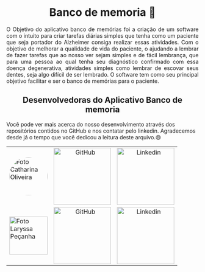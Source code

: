 <h1 align="center">Banco de memoria 🧠</h1>

<p align="justify">O Objetivo do aplicativo banco de memórias foi a criação de um software com o intuito para criar tarefas diárias simples que tenha como um
paciente que seja portador do Alzheimer consiga realizar essas atividades. Com o objetivo de
melhorar a qualidade de vida do paciente, o ajudando a lembrar de fazer tarefas que ao nosso
ver sejam simples e de fácil lembrança, que para uma pessoa ao qual tenha seu diagnóstico
confirmado com essa doença degenerativa, atividades simples como lembrar de escovar seus
dentes, seja algo difícil de ser lembrado. O software tem como seu principal objetivo facilitar e
ser o banco de memórias para o paciente. </p>

<h2 align="center">Desenvolvedoras do Aplicativo Banco de memoria</h2>
<p align="cemter">Você pode ver mais acerca do nosso desenvolvimento através dos repositórios contidos no GitHub e nos contatar pelo linkedin. Agradecemos desde já o tempo que você dedicou a leitura deste arquivo.😄</p>
<table width="50%" align="center">
        <td>
            <img src="https://media.licdn.com/dms/image/D5603AQEihOrUk0kagQ/profile-displayphoto-shrink_800_800/0/1692626909604?e=1698278400&v=beta&t=V7_BTqRI3GaZOJLqH4a9KDxJYoMYW7kseXOZeh8G1gs" alt="Foto Catharina Oliveira" height="100px" style="border-radius:50px">
        </td>
        <td align="center">
            <a href="https://github.com/catharoliveira">
                <img src="https://img.shields.io/badge/%20Catharina%20%20%20%20%20Oliveira%20%20-10?style=social&logo=github&logoColor=006A8A" width="150px;" alt="GitHub" target="_blank"/>
            </a>
        </td>
        <td align="center">
            <a href="https://www.linkedin.com/in/catharina-oliveira/" target="_blank" alt="Linkedin">
                <img src="https://img.shields.io/badge/%20Catharina%20%20%20%20%20%20Oliveira%20%20-0077B5?style=social&logo=linkedin&logoColor=00C6FF" width="150px;" alt="Linkedin" />
            </a>
        </td>
   <tr>
        <td>
            <img src="https://media.licdn.com/dms/image/D4D03AQHyGjAsdzF7nA/profile-displayphoto-shrink_800_800/0/1692629463677?e=1698278400&v=beta&t=ax1gNHKAgNXbuJon6ptQZfEpnQm4K5eoXt91Ur9Ql_k" alt="Foto Laryssa Peçanha" height="100px" style="border-radius:10px text-align: center;">
        </td>
        <td align="center">
            <a href="https://github.com/laryscampark">
                <img src="https://img.shields.io/badge/Laryssa%20%20%20%20Peçanha-10?style=social&logo=github&logoColor=006A8A" width="150px;" alt="GitHub" />
            </a>
        </td>
        <td align="center">
            <a href="https://www.linkedin.com/in/laryssape%C3%A7anha/" target="_blank" alt="Linkedin">
                <img src="https://img.shields.io/badge/Laryssa%20%20%20%20%20Peçanha-0077B5?style=social&logo=linkedin&logoColor=00C6FF" width="150px;" alt="Linkedin" />
            </a>
        </td>
    </tr>
    <tr>
</table>